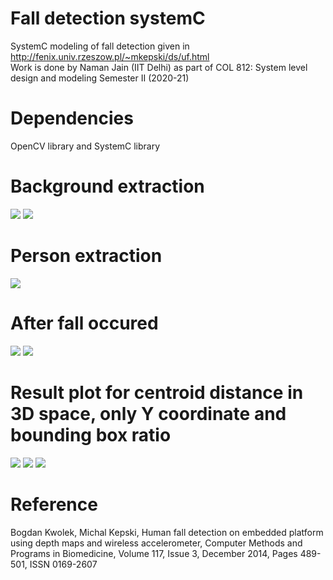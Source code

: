 # Fall detection systemC
SystemC modeling of fall detection given in http://fenix.univ.rzeszow.pl/~mkepski/ds/uf.html <br />
Work is done by Naman Jain (IIT Delhi) as part of COL 812: System level design and modeling Semester II (2020-21)

# Dependencies
OpenCV library and SystemC library

# Background extraction
![](Output_figs/fall-05-cam0-d-048.png)
![](Output_figs/Back48.png)

# Person extraction
![](Output_figs/person47.png)
# After fall occured
![](Output_figs/fall-01-cam0-d-132.png)
![](Output_figs/person131.png)

# Result plot for centroid distance in 3D space, only Y coordinate and bounding box ratio
![](Output_figs/plotdist.png)
![](Output_figs/plotY.png)
![](Output_figs/plotbox.png)

# Reference
Bogdan Kwolek, Michal Kepski, Human fall detection on embedded platform using depth maps and wireless accelerometer, Computer Methods and Programs in Biomedicine, Volume 117, Issue 3, December 2014, Pages 489-501, ISSN 0169-2607
